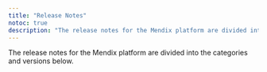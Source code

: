 ```yaml
---
title: "Release Notes"
notoc: true
description: "The release notes for the Mendix platform are divided into various product categories and versions."
---
```


The release notes for the Mendix platform are divided into the categories and versions below.
